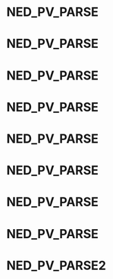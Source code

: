 # NED_PV_PARSE
# NED_PV_PARSE
# NED_PV_PARSE
# NED_PV_PARSE
# NED_PV_PARSE
# NED_PV_PARSE
# NED_PV_PARSE
# NED_PV_PARSE
# NED_PV_PARSE2
